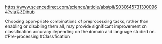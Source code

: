 https://www.sciencedirect.com/science/article/abs/pii/S0306457313000964?via%3Dihub

Choosing appropriate combinations of preprocessing tasks, rather than enabling or disabling them all, may provide significant improvement on classification accuracy depending on the domain and language studied on.
#Pre-processing #Classification 

